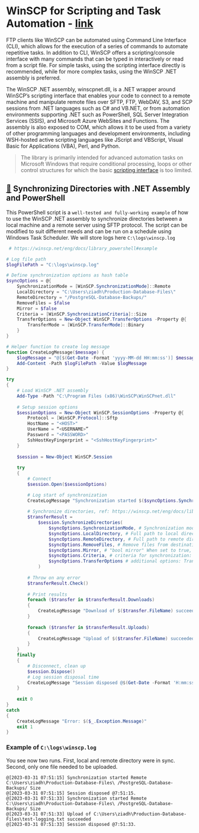 # WinSCP for Scripting and Task Automation - [link](https://winscp.net/eng/docs/scripting)
FTP clients like WinSCP can be automated using Command Line Interface (CLI), which allows for the execution of a series of commands to automate repetitive tasks. In addition to CLI, WinSCP offers a scripting/console interface with many commands that can be typed in interactively or read from a script file. For simple tasks, using the scripting interface directly is recommended, while for more complex tasks, using the WinSCP .NET assembly is preferred.

The WinSCP .NET assembly, winscpnet.dll, is a .NET wrapper around WinSCP’s scripting interface that enables your code to connect to a remote machine and manipulate remote files over SFTP, FTP, WebDAV, S3, and SCP sessions from .NET languages such as C# and VB.NET, or from automation environments supporting .NET such as PowerShell, SQL Server Integration Services (SSIS), and Microsoft Azure WebSites and Functions. The assembly is also exposed to COM, which allows it to be used from a variety of other programming languages and development environments, including WSH-hosted active scripting languages like JScript and VBScript, Visual Basic for Applications (VBA), Perl, and Python.

> The library is primarily intended for advanced automation tasks on Microsoft Windows that require conditional processing, loops or other control structures for which the basic [scripting interface](https://winscp.net/eng/docs/scripting) is too limited.

## [🔗](https://winscp.net/eng/docs/library_powershell#example) Synchronizing Directories with .NET Assembly and PowerShell
This PowerShell script is a `well-tested and fully-working example` of how to use the WinSCP .NET assembly to synchronize directories between a local machine and a remote server using SFTP protocol. The script can be modified to suit different needs and can be run on a schedule using Windows Task Scheduler. We will store logs here `C:\logs\winscp.log`

```.ps1
 # https://winscp.net/eng/docs/library_powershell#example

# Log file path
$logFilePath = "C:\logs\winscp.log"

# Define synchronization options as hash table
$syncOptions = @{
    SynchronizationMode = [WinSCP.SynchronizationMode]::Remote
    LocalDirectory = "C:\Users\ziadh\Production-Database-Files\"
    RemoteDirectory = "/PostgreSQL-Database-Backups/"
    RemoveFiles = $false
    Mirror = $false
    Criteria = [WinSCP.SynchronizationCriteria]::Size
    TransferOptions = New-Object WinSCP.TransferOptions -Property @{
        TransferMode = [WinSCP.TransferMode]::Binary
    }
}

# Helper function to create log message
function CreateLogMessage($message) {
    $logMessage = "@[$(Get-Date -Format 'yyyy-MM-dd HH:mm:ss')] $message"
    Add-Content -Path $logFilePath -Value $logMessage
}

try
{
    # Load WinSCP .NET assembly
    Add-Type -Path "C:\Program Files (x86)\WinSCP\WinSCPnet.dll"
 
    # Setup session options
    $sessionOptions = New-Object WinSCP.SessionOptions -Property @{
        Protocol = [WinSCP.Protocol]::Sftp
        HostName = "<HOST>"
        UserName = “<USERNAME>”
        Password = "<PASSWORD>"
        SshHostKeyFingerprint = "<SshHostKeyFingerprint>"
    }
 
    $session = New-Object WinSCP.Session
 
    try
    {
        # Connect
        $session.Open($sessionOptions)

        # Log start of synchronization
        CreateLogMessage "Synchronization started $($syncOptions.SynchronizationMode) $($syncOptions.LocalDirectory) $($syncOptions.RemoteDirectory) $($syncOptions.Criteria)"
 
        # Synchronize directories, ref: https://winscp.net/eng/docs/library_session_synchronizedirectories
        $transferResult =
            $session.SynchronizeDirectories(
                $syncOptions.SynchronizationMode, # Synchronization mode: Local, Remote and Both
                $syncOptions.LocalDirectory, # Full path to local directory.
                $syncOptions.RemoteDirectory, # Full path to remote directory.
                $syncOptions.RemoveFiles, # Remove files from destination that do not exist in source. "bool removeFiles" When set to true, deletes obsolete files. Cannot be used for SynchronizationMode.Both.
                $syncOptions.Mirror, # "bool mirror" When set to true, synchronizes in mirror mode (synchronizes also older files). Cannot be used for SynchronizationMode.Both. Defaults to false.
                $syncOptions.Criteria, # criteria for synchronization: None, Time, Size, Either. For SynchronizationMode.Both SynchronizationCriteria.Time can be used only.
                $syncOptions.TransferOptions # additional options: Transfer options. Defaults to null, what is equivalent to new TransferOptions().
            )
 
        # Throw on any error
        $transferResult.Check()
 
        # Print results
        foreach ($transfer in $transferResult.Downloads)
        {
            CreateLogMessage "Download of $($transfer.FileName) succeeded"
        }
 
        foreach ($transfer in $transferResult.Uploads)
        {
            CreateLogMessage "Upload of $($transfer.FileName) succeeded"
        }
    }
    finally
    {
        # Disconnect, clean up
        $session.Dispose()
        # Log session disposal time
        CreateLogMessage "Session disposed @$(Get-Date -Format 'H:mm:ss')."
    }
 
    exit 0
}
catch
{
    CreateLogMessage "Error: $($_.Exception.Message)"
    exit 1
}
```


### Example of `C:\logs\winscp.log`
You see now two runs. First, local and remote directory were in sync. Second, only one file needed to be uploaded.
```.log
@[2023-03-31 07:51:15] Synchronization started Remote C:\Users\ziadh\Production-Database-Files\ /PostgreSQL-Database-Backups/ Size
@[2023-03-31 07:51:15] Session disposed @7:51:15.
@[2023-03-31 07:51:33] Synchronization started Remote C:\Users\ziadh\Production-Database-Files\ /PostgreSQL-Database-Backups/ Size
@[2023-03-31 07:51:33] Upload of C:\Users\ziadh\Production-Database-Files\test-logging.txt succeeded
@[2023-03-31 07:51:33] Session disposed @7:51:33.
```
